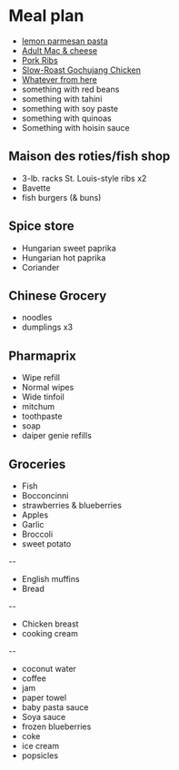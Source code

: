 # Meal plan

- [lemon parmesan pasta](https://www.bonappetit.com/recipe/pasta-with-brown-butter-whole-lemon-and-parmesan)
- [Adult Mac & cheese](https://www.bonappetit.com/recipe/adult-mac-and-cheese)
- [Pork Ribs](https://www.bonappetit.com/recipe/five-spice-pork-ribs)
- [Slow-Roast Gochujang Chicken](https://www.bonappetit.com/recipe/slow-roast-gochujang-chicken)
- [Whatever from here](https://www.bonappetit.com/story/yia-vang-hmong-cuisine)
- something with red beans
- something with tahini
- something with soy paste
- something with quinoas
- Something with hoisin sauce

## Maison des roties/fish shop

- 3-lb. racks St. Louis-style ribs x2
- Bavette
- fish burgers (& buns)

## Spice store

- Hungarian sweet paprika
- Hungarian hot paprika
- Coriander

## Chinese Grocery

- noodles
- dumplings x3

## Pharmaprix

- Wipe refill
- Normal wipes
- Wide tinfoil
- mitchum
- toothpaste
- soap
- daiper genie refills

## Groceries

- Fish
- Bocconcinni
- strawberries & blueberries
- Apples
- Garlic
- Broccoli
- sweet potato

--

- English muffins
- Bread

--

- Chicken breast
- cooking cream

--

- coconut water
- coffee
- jam
- paper towel
- baby pasta sauce
- Soya sauce
- frozen blueberries
- coke
- ice cream
- popsicles
